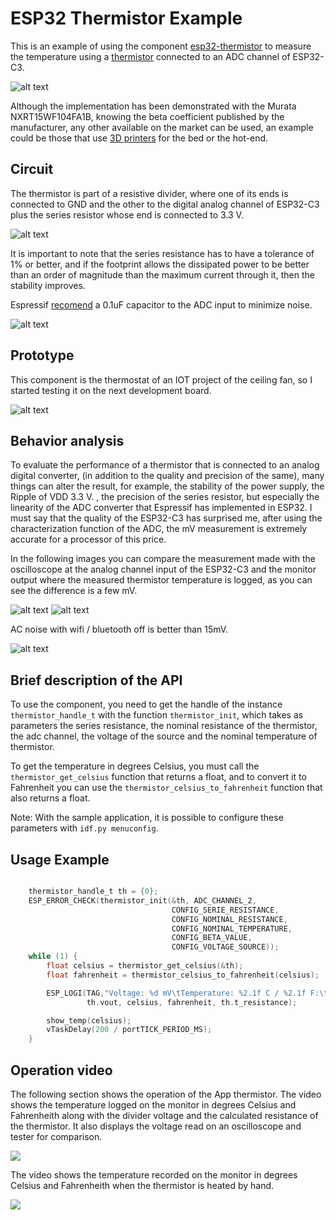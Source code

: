 # ESP32 Thermistor Example

This is an example of using the component [esp32-thermistor](https://github.com/jjsch-dev/esp32-thermistor/tree/master/components/esp32-thermistor) to measure the temperature using a [thermistor](https://www.murata.com/~/media/Webrenewal/Support/library/catalog/products/thermistor/ntc/r44e.ashx?la=en-us) connected to an ADC channel of ESP32-C3.

![alt text](images/NXRT15WF104FA1B.png)

Although the implementation has been demonstrated with the Murata NXRT15WF104FA1B, knowing the beta coefficient published by the manufacturer, any other available on the market can be used, an example could be those that use [3D printers](https://reprap.org/wiki/Thermistor) for the bed or the hot-end.

## Circuit

The thermistor is part of a resistive divider, where one of its ends is connected to GND and the other to the digital analog channel of ESP32-C3 plus the series resistor whose end is connected to 3.3 V.

![alt text](images/Schematic.png)

It is important to note that the series resistance has to have a tolerance of 1% or better, and if the footprint allows the dissipated power to be better than an order of magnitude than the maximum current through it, then the stability improves.

Espressif [recomend](https://docs.espressif.com/projects/esp-idf/en/latest/esp32/api-reference/peripherals/adc.html) a 0.1uF capacitor to the ADC input to minimize noise.

![alt text](images/adc-noise-graph.png)

## Prototype 

This component is the thermostat of an IOT project of the ceiling fan, so I started testing it on the next development board.

![alt text](images/pcb_proto_1.png)

## Behavior analysis

To evaluate the performance of a thermistor that is connected to an analog digital converter, (in addition to the quality and precision of the same), many things can alter the result, for example, the stability of the power supply, the Ripple of VDD 3.3 V. , the precision of the series resistor, but especially the linearity of the ADC converter that Espressif has implemented in ESP32.
I must say that the quality of the ESP32-C3 has surprised me, after using the characterization function of the ADC, the mV measurement is extremely accurate for a processor of this price.

In the following images you can compare the measurement made with the oscilloscope at the analog channel input of the ESP32-C3 and the monitor output where the measured thermistor temperature is logged, as you can see the difference is a few mV.

![alt text](images/TEK_930mv.png)
![alt text](images/monitor_935mv.png)

AC noise with wifi / bluetooth off is better than 15mV.

![alt text](images/TEK_noise.png)

## Brief description of the API
To use the component, you need to get the handle of the instance `thermistor_handle_t` with the function `thermistor_init`, which takes as parameters the series resistance, the nominal resistance of the thermistor, the adc channel, the voltage of the source and the nominal temperature of thermistor.

To get the temperature in degrees Celsius, you must call the `thermistor_get_celsius` function that returns a float, and to convert it to Fahrenheit you can use the `thermistor_celsius_to_fahrenheit` function that also returns a float.

Note: With the sample application, it is possible to configure these parameters with `idf.py menuconfig`.

Usage Example
----------------
```c

    thermistor_handle_t th = {0};
    ESP_ERROR_CHECK(thermistor_init(&th, ADC_CHANNEL_2, 
                                    CONFIG_SERIE_RESISTANCE, 
                                    CONFIG_NOMINAL_RESISTANCE, 
                                    CONFIG_NOMINAL_TEMPERATURE,
                                    CONFIG_BETA_VALUE, 
                                    CONFIG_VOLTAGE_SOURCE));
    while (1) {
        float celsius = thermistor_get_celsius(&th);
        float fahrenheit = thermistor_celsius_to_fahrenheit(celsius);

        ESP_LOGI(TAG,"Voltage: %d mV\tTemperature: %2.1f C / %2.1f F:\tResistance: %.0f ohm", 
                 th.vout, celsius, fahrenheit, th.t_resistance);

        show_temp(celsius);
        vTaskDelay(200 / portTICK_PERIOD_MS);
    }
```
## Operation video
The following section shows the operation of the App thermistor. The video shows the temperature logged on the monitor in degrees Celsius and Fahrenheith along with the divider voltage and the calculated resistance of the thermistor. It also displays the voltage read on an oscilloscope and tester for comparison.

![](images/temp_test.gif)

The video shows the temperature recorded on the monitor in degrees Celsius and Fahrenheith when the thermistor is heated by hand.


![](images/visual_code_temp.gif)

